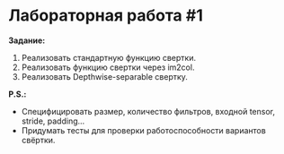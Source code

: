 # Лабораторная работа #1
**Задание:**

1) Реализовать стандартную функцию свертки​.
2) Реализовать функцию свертки через im2col.
3) Реализовать Depthwise-separable свертку.

**P.S.:**
* Специфицировать размер, количество фильтров, входной tensor, stride, padding...
* Придумать тесты для проверки работоспособности вариантов свёртки.​